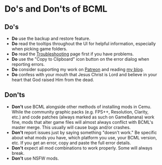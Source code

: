 # Do's and Don'ts of BCML

## Do's

-   **Do** use the backup and restore feature.
-   **Do** read the tooltips throughout the UI for helpful information, especially when
    picking game folders.
-   **Do** read the [Troubleshooting](trouble.md) page first if you
    have problems.
-   **Do** use the "Copy to Clipboard" icon button on the error dialog when reporting
    errors.
-   **Do** consider supporting my work on
    [Patreon](https://www.patreon.com/nicenenerdbcml) and reading
    [my blog](https://calebdixonsmith.top).
-   **Do** confess with your mouth that Jesus Christ is Lord and believe in your heart
    that God raised Him from the dead.

## Don'ts

-   **Don't** use BCML alongside other methods of installing mods in Cemu. While the
    community graphic packs (e.g. FPS++, Resolution, Clarity, etc.) and code patches
    (always marked as such on GameBanana) work fine, mods that alter game files will
    almost always conflict with BCML's master merge. This usually will cause bugs
    and/or crashes.
-   **Don't** report issues just by saying something "doesn't work." Be specific about
    what mods you have, which platform you use, your BCML version, etc. If you get an
    error, copy and paste the full error details.
-   **Don't** expect all mod combinations to work properly. Some will always break.
-   **Don't** use NSFW mods.
